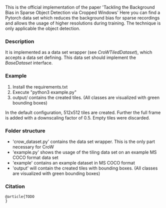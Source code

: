 This is the official implementation of the paper 'Tackling the Background Bias in Sparse Object Detection via Cropped Windows'
Here you can find a Pytorch data set which reduces the background bias for sparse recordings and allows the usage of higher resolutions during training.
The technique is only applicable the object detection.

### Description
It is implemented as a data set wrapper (see <em>CroWTiledDataset</em>), which accepts a data set defining. 
This data set should implement the <em>BaseDataset</em> interface. 

### Example
1. Install the requirements.txt
2. Execute "python3 example.py"
3. output/ contains the created tiles. (All classes are visualized with green bounding boxes)

In the default configuration, 512x512 tiles are created. 
Further the full frame is added with a downscaling factor of 0.5.
Empty tiles were discarded.

### Folder structure
 - 'crow_dataset.py' contains the data set wrapper. This is the only part necessary for CroW 
 - 'example.py' shows the usage of the tiling data set on an example MS COCO format data set
 - 'example' contains an example dataset in MS COCO format
 - 'output' will contain the created tiles with bounding boxes. (All classes are visualized with green bounding boxes)


### Citation
```
@article{TODO
}

```